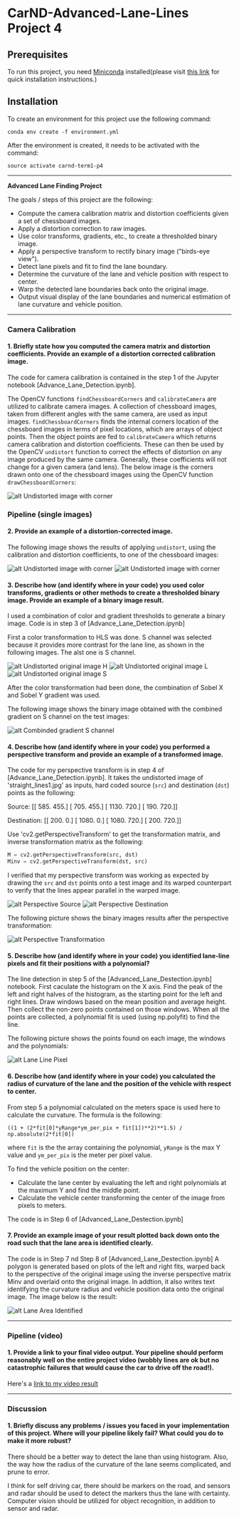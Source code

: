 # CarND-Advanced-Lane-Lines Project 4

## Prerequisites

To run this project, you need [Miniconda](https://conda.io/miniconda.html) installed(please visit [this link](https://conda.io/docs/install/quick.html) for quick installation instructions.)

## Installation
To create an environment for this project use the following command:

```
conda env create -f environment.yml
```

After the environment is created, it needs to be activated with the command:

```
source activate carnd-term1-p4
```
---

**Advanced Lane Finding Project**

The goals / steps of this project are the following:

* Compute the camera calibration matrix and distortion coefficients given a set of chessboard images.
* Apply a distortion correction to raw images.
* Use color transforms, gradients, etc., to create a thresholded binary image.
* Apply a perspective transform to rectify binary image ("birds-eye view").
* Detect lane pixels and fit to find the lane boundary.
* Determine the curvature of the lane and vehicle position with respect to center.
* Warp the detected lane boundaries back onto the original image.
* Output visual display of the lane boundaries and numerical estimation of lane curvature and vehicle position.

[//]: # (Image References)

[imageCorner]: ./output_images/calibration/cornerscalibration3.jpg "Corner in calibration3"
[imageOriginal]: ./output_images/calibration/calibration3orig.jpg "Origina Image calibration3"
[imageUndistorted]: ./output_images/calibration/calibration3undist.jpg "Undistorted calibration3"
[imageH]: ./output_images/transform/originalH.jpg "Undistorted original H"
[imageL]: ./output_images/transform/originalL.jpg "Undistorted original L"
[imageS]: ./output_images/transform/originalS.jpg "Undistorted original S"
[imageGradient]: ./output_images/transform/combineGradient.png "Combined Gradient"
[imageSource]: ./output_images/transform/perSource.jpg "Perspective Source"
[imageDest]: ./output_images/transform/perDestination.jpg "Perspective Destination"
[imagePers]: ./output_images/transform/perspectiveTransform.png "Perspective Transformation"
[imageLanePixel]: ./output_images/detect/lanePixel.png "Lane Pixel"
[imageLaneBoundary]: ./output_images/detect/laneBoundary.png "Lane Boundary"
[video1]: ./output_videos/project_video.mp4 "Video"

---

### Camera Calibration

#### 1. Briefly state how you computed the camera matrix and distortion coefficients. Provide an example of a distortion corrected calibration image.

The code for camera calibration is contained in the step 1 of the Jupyter notebook [Advance_Lane_Detection.ipynb].

The OpenCV functions `findChessboardCorners` and `calibrateCamera` are utilized to calibrate camera images.
A collection of chessboard images, taken from different angles with the same camera, are used as input images.
`findChessboardCorners` finds the internal corners location of the chessboard images in terms of pixel locations, which are arrays of object points.
Then the object points are fed to `calibrateCamera` which returns camera calibration and distortion coefficients.
These can then be used by the OpenCV `undistort` function to correct the effects of distortion on any image produced by the same camera.
 Generally, these coefficients will not change for a given camera (and lens).
 The below image is the corners drawn onto one of the chessboard images using the OpenCV function `drawChessboardCorners`:

![alt Undistorted image with corner][imageCorner]

### Pipeline (single images)

#### 2. Provide an example of a distortion-corrected image.
The following image shows the results of applying `undistort`, using the calibration and distortion coefficients,
to one of the chessboard images:

![alt Undistorted image with corner][imageOriginal] ![alt Undistorted image with corner][imageUndistorted]


#### 3. Describe how (and identify where in your code) you used color transforms, gradients or other methods to create a thresholded binary image.  Provide an example of a binary image result.

I used a combination of color and gradient thresholds to generate a binary image. Code is in step 3 of [Advance_Lane_Detection.ipynb]

First a color transformation to HLS was done. S channel was selected because it provides more contrast for the lane line,
as shown in the following images. The alst one is S channel.

![alt Undistorted original image H][imageH] ![alt Undistorted original image L][imageL] ![alt Undistorted original image S][imageS]

After the color transformation had been done, the combination of Sobel X and Sobel Y gradient was used.

The following image shows the binary image obtained with the combined gradient on S channel on the test images:

![alt Combinded gradient S channel][imageGradient]


#### 4. Describe how (and identify where in your code) you performed a perspective transform and provide an example of a transformed image.

The code for my perspective transform is in step 4 of [Advance_Lane_Detection.ipynb].
It takes the undistorted image of 'straight_lines1.jpg' as inputs, hard coded source (`src`) and destination (`dst`) points as the following:

Source:
[[  585.   455.]
 [  705.   455.]
 [ 1130.   720.]
 [  190.   720.]]

Destination:
[[  200.     0.]
 [ 1080.     0.]
 [ 1080.   720.]
 [  200.   720.]]

Use 'cv2.getPerspectiveTransform' to get the transformation matrix, and inverse transformation matrix as the following:

```python
M = cv2.getPerspectiveTransform(src, dst)
Minv = cv2.getPerspectiveTransform(dst, src)
```


I verified that my perspective transform was working as expected by drawing the `src` and `dst` points onto a test image and its warped counterpart to verify that the lines appear parallel in the warped image.

![alt Perspective Source][imageSource] ![alt Perspective Destination][imageDest]

The following picture shows the binary images results after the perspective transformation:

![alt Perspective Transformation][imagePers]

#### 5. Describe how (and identify where in your code) you identified lane-line pixels and fit their positions with a polynomial?

The line detection in step 5 of the [Advanced_Lane_Destection.ipynb] notebook.
First caculate the histogram on the X axis. Find the peak of the left and right halves of the histogram, as
the starting point for the left and right lines. Draw windows based on the mean position and average height.
Then collect the non-zero points contained on those windows. When all the points are collected,
a polynomial fit is used (using np.polyfit) to find the line.

The following picture shows the points found on each image, the windows and the polynomials:

![alt Lane Line Pixel][imageLanePixel]

#### 6. Describe how (and identify where in your code) you calculated the radius of curvature of the lane and the position of the vehicle with respect to center.

From step 5 a polynomial calculated on the meters space is used here to calculate the curvature.
The formula is the following:

```
((1 + (2*fit[0]*yRange*ym_per_pix + fit[1])**2)**1.5) / np.absolute(2*fit[0])
```

where `fit` is the the array containing the polynomial, `yRange` is the max Y value and `ym_per_pix`
is the meter per pixel value.

To find the vehicle position on the center:

- Calculate the lane center by evaluating the left and right polynomials at the maximum Y and find the middle point.
- Calculate the vehicle center transforming the center of the image from pixels to meters.

The code is in Step 6 of [Advanced_Lane_Destection.ipynb]

#### 7. Provide an example image of your result plotted back down onto the road such that the lane area is identified clearly.

The code is in Step 7 nd Step 8 of [Advanced_Lane_Destection.ipynb] A polygon is generated based on plots of the left and right fits, warped back to the perspective of the original image
using the inverse perspective matrix Minv and overlaid onto the original image. In addtion,
it also writes text identifying the curvature radius and vehicle position data onto the original image.
The image below is the result:

![alt Lane Area Identified][imageLaneBoundary]

---

### Pipeline (video)

#### 1. Provide a link to your final video output.  Your pipeline should perform reasonably well on the entire project video (wobbly lines are ok but no catastrophic failures that would cause the car to drive off the road!).

Here's a [link to my video result](./output_videos/project_video.mp4)

---

### Discussion

#### 1. Briefly discuss any problems / issues you faced in your implementation of this project.  Where will your pipeline likely fail?  What could you do to make it more robust?

There should be a better way to detect the lane than using histogram. Also, the way how the radius of the curvature of the lane seems complicated, and prune to error.

I think for self driving car, there should be markers on the road, and sensors and radar should be used to detect the markers thus the lane with certainty.
Computer vision should be utilized for object recognition, in addition to sensor and radar.

